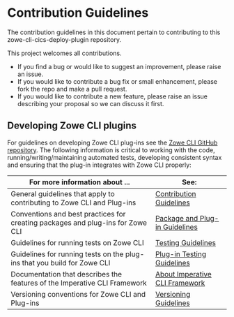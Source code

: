 
# Contribution Guidelines
The contribution guidelines in this document pertain to contributing to this zowe-cli-cics-deploy-plugin repository.

This project welcomes all contributions. 
- If you find a bug or would like to suggest an improvement, please raise an issue.
- If you would like to contribute a bug fix or small enhancement, please fork the repo and make a pull request.
- If you would like to contribute a new feature, please raise an issue describing your proposal so we can discuss it first.

## Developing Zowe CLI plugins

For guidelines on developing Zowe CLI plug-ins see the [Zowe CLI GitHub repository](https://github.com/zowe/zowe-cli). The following information is critical to working with the code, running/writing/maintaining automated tests, developing consistent syntax and ensuring that the plug-in integrates with Zowe CLI properly:

| For more information about ... | See: |
| ------------------------------ | ----- |
| General guidelines that apply to contributing to Zowe CLI and Plug-ins | [Contribution Guidelines](https://github.com/zowe/zowe-cli/blob/master/CONTRIBUTING.md) |
| Conventions and best practices for creating packages and plug-ins for Zowe CLI | [Package and Plug-in Guidelines](https://github.com/zowe/zowe-cli/blob/master/docs/PackagesAndPluginGuidelines.md)|
| Guidelines for running tests on Zowe CLI | [Testing Guidelines](https://github.com/zowe/zowe-cli/blob/master/docs/TESTING.md) |
| Guidelines for running tests on the plug-ins that you build for Zowe CLI | [Plug-in Testing Guidelines](https://github.com/zowe/zowe-cli/blob/master/docs/PluginTESTINGGuidelines.md) |
| Documentation that describes the features of the Imperative CLI Framework | [About Imperative CLI Framework](https://github.com/zowe/imperative/wiki) |
Versioning conventions for Zowe CLI and Plug-ins| [Versioning Guidelines](https://github.com/zowe/zowe-cli/blob/master/docs/MaintainerVersioning.md) |
